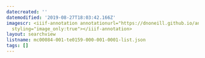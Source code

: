 ```yaml
---
datecreated: ''
datemodified: '2019-08-27T18:03:42.166Z'
imagescr: <iiif-annotation annotationurl="https://dnoneill.github.io/annotate/annotations/311f8b5a-6b3a-4176-a7a0-2a50c23075dd.json"
  styling="image_only:true"></iiif-annotation>
layout: searchview
listname: mc00084-001-te0159-000-001-0001-list.json
tags: []
---
```

